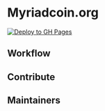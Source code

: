 # Myriadcoin.org

[![Deploy to GH Pages](https://github.com/COINiD/myriadcoin.org/actions/workflows/main.yml/badge.svg?branch=main)](https://github.com/COINiD/myriadcoin.org/actions/workflows/main.yml)

## Workflow

## Contribute

## Maintainers


